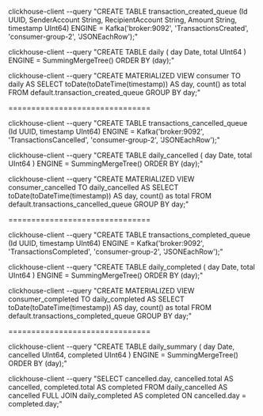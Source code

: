 ﻿clickhouse-client --query "CREATE TABLE transaction_created_queue (Id UUID, SenderAccount String, RecipientAccount String, Amount String, timestamp UInt64) ENGINE = Kafka('broker:9092', 'TransactionsCreated', 'consumer-group-2', 'JSONEachRow');"

clickhouse-client --query "CREATE TABLE daily ( day Date, total UInt64 ) ENGINE = SummingMergeTree() ORDER BY (day);"

clickhouse-client --query "CREATE MATERIALIZED VIEW consumer TO daily AS SELECT toDate(toDateTime(timestamp)) AS day, count() as total FROM default.transaction_created_queue GROUP BY day;"

===============================

clickhouse-client --query "CREATE TABLE transactions_cancelled_queue (Id UUID, timestamp UInt64) ENGINE = Kafka('broker:9092', 'TransactionsCancelled', 'consumer-group-2', 'JSONEachRow');"

clickhouse-client --query "CREATE TABLE daily_cancelled ( day Date, total UInt64 ) ENGINE = SummingMergeTree() ORDER BY (day);"

clickhouse-client --query "CREATE MATERIALIZED VIEW consumer_cancelled TO daily_cancelled AS SELECT toDate(toDateTime(timestamp)) AS day, count() as total FROM default.transactions_cancelled_queue GROUP BY day;"


===============================

clickhouse-client --query "CREATE TABLE transactions_completed_queue (Id UUID, timestamp UInt64) ENGINE = Kafka('broker:9092', 'TransactionsCompleted', 'consumer-group-2', 'JSONEachRow');"

clickhouse-client --query "CREATE TABLE daily_completed ( day Date, total UInt64 ) ENGINE = SummingMergeTree() ORDER BY (day);"

clickhouse-client --query "CREATE MATERIALIZED VIEW consumer_completed TO daily_completed AS SELECT toDate(toDateTime(timestamp)) AS day, count() as total FROM default.transactions_completed_queue GROUP BY day;"


===============================

clickhouse-client --query "CREATE TABLE daily_summary ( day Date, cancelled UInt64, completed UInt64 ) ENGINE = SummingMergeTree() ORDER BY (day);"

clickhouse-client --query "SELECT cancelled.day, cancelled.total AS cancelled, completed.total AS completed FROM daily_cancelled AS cancelled FULL JOIN daily_completed AS completed ON cancelled.day = completed.day;"